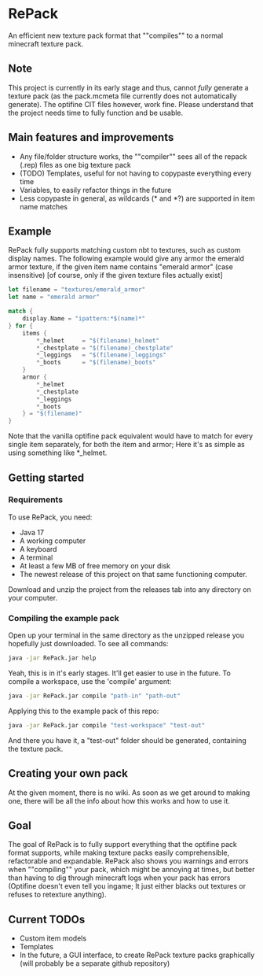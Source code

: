 # RePack
An efficient new texture pack format that ""compiles"" to a normal minecraft texture pack.

## Note
This project is currently in its early stage and thus, cannot *fully* generate a texture pack (as the pack.mcmeta file currently does not automatically generate). The optifine CIT files however, work fine. Please understand that the project needs time to fully function and be usable.

## Main features and improvements
- Any file/folder structure works, the ""compiler"" sees all of the repack (.rep) files as one big texture pack
- (TODO) Templates, useful for not having to copypaste everything every time
- Variables, to easily refactor things in the future
- Less copypaste in general, as wildcards (\* and \*?) are supported in item name matches

## Example
RePack fully supports matching custom nbt to textures, such as custom display names. The following example would give any armor the emerald armor texture,  if the given item name contains "emerald armor" (case insensitive) [of course, only if the given texture files actually exist]
```rs
let filename = "textures/emerald_armor"
let name = "emerald armor"

match {
    display.Name = "ipattern:*$(name)*"
} for {
    items {
        *_helmet     = "$(filename)_helmet"
        *_chestplate = "$(filename)_chestplate"
        *_leggings   = "$(filename)_leggings"
        *_boots      = "$(filename)_boots"
    }
    armor {
        *_helmet
        *_chestplate
        *_leggings
        *_boots
    } = "$(filename)"
}
```
Note that the vanilla optifine pack equivalent would have to match for every single item separately, for both the item and armor; Here it's as simple as using something like \*\_helmet.

## Getting started
### Requirements
To use RePack, you need:
- Java 17
- A working computer
- A keyboard
- A terminal
- At least a few MB of free memory on your disk
- The newest release of this project on that same functioning computer.

Download and unzip the project from the releases tab into any directory on your computer.

### Compiling the example pack
Open up your terminal in the same directory as the unzipped release you hopefully just downloaded. To see all commands:
```sh
java -jar RePack.jar help
```
Yeah, this is in it's early stages. It'll get easier to use in the future. To compile a workspace, use the 'compile' argument:
```sh
java -jar RePack.jar compile "path-in" "path-out"
```
Applying this to the example pack of this repo:
```sh
java -jar RePack.jar compile "test-workspace" "test-out"
```
And there you have it, a "test-out" folder should be generated, containing the texture pack.

## Creating your own pack
At the given moment, there is no wiki. As soon as we get around to making one, there will be all the info about how this works and how to use it.

## Goal
The goal of RePack is to fully support everything that the optifine pack format supports, while making texture packs easily comprehensible, refactorable and expandable. RePack also shows you warnings and errors when ""compiling"" your pack, which might be annoying at times, but better than having to dig through minecraft logs when your pack has errors (Optifine doesn't even tell you ingame; It just either blacks out textures or refuses to retexture anything).

## Current TODOs
- Custom item models
- Templates
- In the future, a GUI interface, to create RePack texture packs graphically (will probably be a separate github repository)
